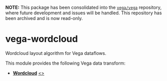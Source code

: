 **NOTE:** This package has been consolidated into the [`vega/vega`](https://github.com/vega/vega) repository, where future development and issues will be handled. This repository has been archived and is now read-only.

# vega-wordcloud

Wordcloud layout algorithm for Vega dataflows.

This module provides the following Vega data transform:

- [**Wordcloud**](https://vega.github.io/vega/docs/transforms/wordcloud/) [&lt;&gt;](https://github.com/vega/vega-wordcloud/blob/master/src/Wordcloud.js "Source")
